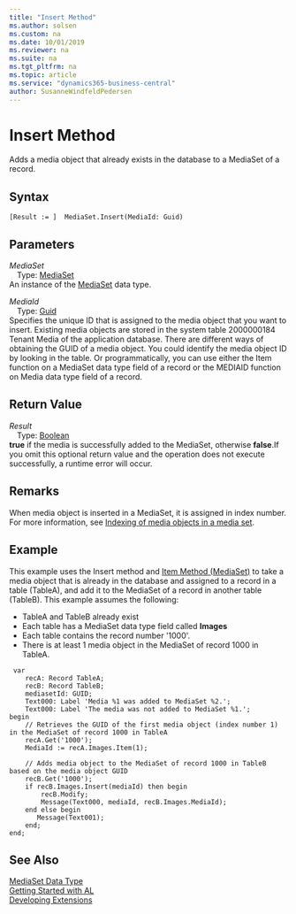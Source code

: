 ```yaml
---
title: "Insert Method"
ms.author: solsen
ms.custom: na
ms.date: 10/01/2019
ms.reviewer: na
ms.suite: na
ms.tgt_pltfrm: na
ms.topic: article
ms.service: "dynamics365-business-central"
author: SusanneWindfeldPedersen
---
```

[//]: # (START>DO_NOT_EDIT)
[//]: # (IMPORTANT:Do not edit any of the content between here and the END>DO_NOT_EDIT.)
[//]: # (Any modifications should be made in the .xml files in the ModernDev repo.)
# Insert Method
Adds a media object that already exists in the database to a MediaSet of a record.


## Syntax
```
[Result := ]  MediaSet.Insert(MediaId: Guid)
```
## Parameters
*MediaSet*  
&emsp;Type: [MediaSet](mediaset-data-type.md)  
An instance of the [MediaSet](mediaset-data-type.md) data type.  

*MediaId*  
&emsp;Type: [Guid](../guid/guid-data-type.md)  
Specifies the unique ID that is assigned to the media object that you want to insert. Existing media objects are stored in the system table 2000000184 Tenant Media of the application database. There are different ways of obtaining the GUID of a media object. You could identify the media object ID by looking in the table. Or programmatically, you can use either the Item function on a MediaSet data type field of a record or the MEDIAID function on Media data type field of a record.
          


## Return Value
*Result*  
&emsp;Type: [Boolean](../boolean/boolean-data-type.md)  
**true** if the media is successfully added to the MediaSet, otherwise **false**.If you omit this optional return value and the operation does not execute successfully, a runtime error will occur.    


[//]: # (IMPORTANT: END>DO_NOT_EDIT)

## Remarks  
When media object is inserted in a MediaSet, it is assigned in index number. For more information, see [Indexing of media objects in a media set](../../devenv-working-with-media-on-records.md).

## Example  
This example uses the Insert method and [Item Method \(MediaSet\)](../../methods-auto/mediaset/mediaset-item-method.md) to take a media object that is already in the database and assigned to a record in a table (TableA), and add it to the MediaSet of a record in another table (TableB). This example assumes the following:

-   TableA and TableB already exist
-   Each table has a MediaSet data type field called **Images**
-   Each table contains the record number '1000'.
-   There is at least 1 media object in the MediaSet of record 1000 in TableA.

```
 var
    recA: Record TableA;
    recB: Record TableB;
    mediasetId: GUID;
    Text000: Label 'Media %1 was added to MediaSet %2.';
    Text000: Label 'The media was not added to MediaSet %1.';
begin
    // Retrieves the GUID of the first media object (index number 1) in the MediaSet of record 1000 in TableA
    recA.Get('1000');  
    MediaId := recA.Images.Item(1);
    
    // Adds media object to the MediaSet of record 1000 in TableB based on the media object GUID
    recB.Get('1000');
    if recB.Images.Insert(mediaId) then begin
        recB.Modify;    
        Message(Text000, mediaId, recB.Images.MediaId);
    end else begin
       Message(Text001);
    end;
end;
``` 

## See Also
[MediaSet Data Type](mediaset-data-type.md)  
[Getting Started with AL](../../devenv-get-started.md)  
[Developing Extensions](../../devenv-dev-overview.md)
